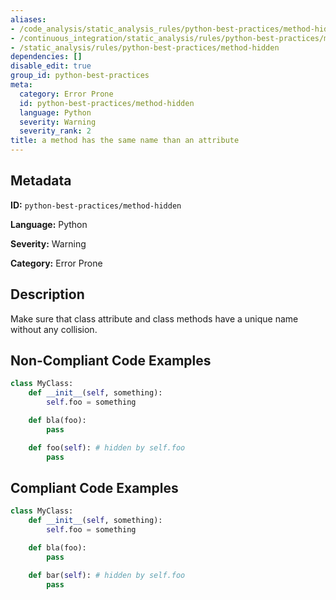 ```yaml
---
aliases:
- /code_analysis/static_analysis_rules/python-best-practices/method-hidden
- /continuous_integration/static_analysis/rules/python-best-practices/method-hidden
- /static_analysis/rules/python-best-practices/method-hidden
dependencies: []
disable_edit: true
group_id: python-best-practices
meta:
  category: Error Prone
  id: python-best-practices/method-hidden
  language: Python
  severity: Warning
  severity_rank: 2
title: a method has the same name than an attribute
---
```

<!--  SOURCED FROM https://github.com/DataDog/datadog-static-analyzer-rule-docs -->


## Metadata
**ID:** `python-best-practices/method-hidden`

**Language:** Python

**Severity:** Warning

**Category:** Error Prone

## Description
Make sure that class attribute and class methods have a unique name without any collision.

## Non-Compliant Code Examples
```python
class MyClass:
    def __init__(self, something):
        self.foo = something

    def bla(foo):
        pass

    def foo(self): # hidden by self.foo
        pass
```

## Compliant Code Examples
```python
class MyClass:
    def __init__(self, something):
        self.foo = something

    def bla(foo):
        pass

    def bar(self): # hidden by self.foo
        pass
```

